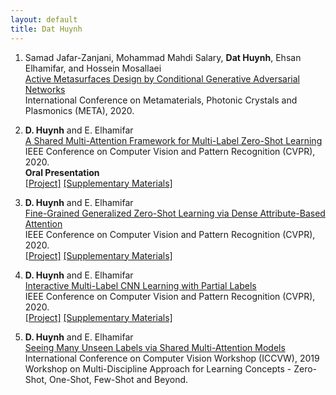 ```yaml
---
layout: default
title: Dat Huynh
---
```


<ol>
<li>
	<p>
		Samad Jafar-Zanjani, Mohammad Mahdi Salary, <b>Dat Huynh</b>, Ehsan Elhamifar, and Hossein Mosallaei<br>
		<a href="">Active Metasurfaces Design by Conditional Generative Adversarial Networks</a><br>
		International Conference on Metamaterials, Photonic Crystals and Plasmonics (META), 2020.<br>
	</p>
</li>

<li>
	<p>
		<b>D. Huynh</b> and E. Elhamifar<br>
		<a href="http://khoury.neu.edu/home/eelhami/publications/MultiAtt-MLZSL-CVPR20.pdf">A Shared Multi-Attention Framework for Multi-Label Zero-Shot Learning</a><br>
		IEEE Conference on Computer Vision and Pattern Recognition (CVPR), 2020.<br>
		<b>Oral Presentation</b><br>
		<a href="https://github.com/hbdat/cvpr20_LESA">[Project]</a>
		<a href="http://www.ccs.neu.edu/home/eelhami/publications/MultiAtt-MLZSL-CVPR20-suppmat.pdf">[Supplementary Materials]</a><br>
	</p>
</li>

<li>
	<p>
		<b>D. Huynh</b> and E. Elhamifar<br>
		<a href="http://khoury.neu.edu/home/eelhami/publications/FineGrainedZSL-CVPR20.pdf">Fine-Grained Generalized Zero-Shot Learning via Dense Attribute-Based Attention</a><br>
		IEEE Conference on Computer Vision and Pattern Recognition (CVPR), 2020.<br>
		<a href="https://github.com/hbdat/cvpr20_DAZLE">[Project]</a>
		<a href="http://www.ccs.neu.edu/home/eelhami/publications/FineGrainedZSL-CVPR20-suppmat.pdf">[Supplementary Materials]</a><br>
	</p>
</li>

<li>
	<p>
		<b>D. Huynh</b> and E. Elhamifar<br>
		<a href="http://khoury.neu.edu/home/eelhami/publications/InteractiveCMLL-CVPR20.pdf">Interactive Multi-Label CNN Learning with Partial Labels</a><br>
		IEEE Conference on Computer Vision and Pattern Recognition (CVPR), 2020.<br>
		<a href="https://github.com/hbdat/cvpr20_IMCL">[Project]</a>
		<a href="http://www.ccs.neu.edu/home/eelhami/publications/InteractiveCMLL-CVPR20-suppmat.pdf">[Supplementary Materials]</a><br>
	</p>
</li>

<li>
	<p>
		<b>D. Huynh</b> and E. Elhamifar<br>
		<a href="http://www.lsfsl.net/ws/ea/ICCV2019_MDALC_EA07.pdf">Seeing Many Unseen Labels via Shared Multi-Attention Models</a><br>
		International Conference on Computer Vision Workshop (ICCVW), 2019<br>
		Workshop on Multi-Discipline Approach for Learning Concepts - Zero-Shot, One-Shot, Few-Shot and Beyond.
	</p>
</li>
</ol>